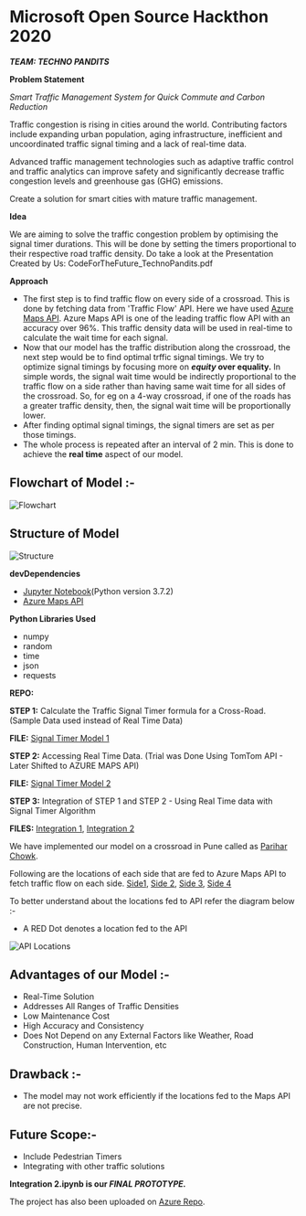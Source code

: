 # Microsoft Open Source Hackthon 2020


***TEAM: TECHNO PANDITS***

**Problem Statement**

*Smart Traffic Management System for Quick Commute and Carbon Reduction*

Traffic congestion is rising in cities around the world. Contributing factors include expanding urban population, aging infrastructure, inefficient and uncoordinated traffic signal timing and a lack of real-time data.

Advanced traffic management technologies such as adaptive traffic control and traffic analytics can improve safety and significantly decrease traffic congestion levels and greenhouse gas (GHG) emissions.

Create a solution for smart cities with mature traffic management.





**Idea**

We are aiming to solve the traffic congestion problem by optimising the signal timer durations. This will be done by setting the timers proportional to their respective road traffic density. 
Do take a look at the Presentation Created by Us: CodeForTheFuture_TechnoPandits.pdf




**Approach**
* The first step is to find traffic flow on every side of a crossroad. This is done by fetching data from 'Traffic Flow' API. Here we have used [Azure Maps API](https://azure.microsoft.com/en-in/services/azure-maps/).  Azure Maps API is one of the leading traffic flow API with an accuracy over 96%. This traffic density data will be used in real-time to calculate the wait time for each signal.
* Now that our model has the traffic distribution along the crossroad, the next step would be to find optimal trffic signal timings. We try to optimize signal timings by focusing more on **_equity_ over equality.** In simple words, the signal wait time would be indirectly proportional to the traffic flow on a side rather than having same wait time for all sides of the crossroad.
So, for eg on a 4-way crossroad, if one of the roads has a greater traffic density, then, the signal wait time will be proportionally lower.
* After finding optimal signal timings, the signal timers are set as per those timings.
* The whole process is repeated after an interval of 2 min. This is done to achieve the **real time** aspect of our model.

## Flowchart of Model :-
![Flowchart](https://github.com/sanky2501/Microsoft-Hackthon/blob/master/Flowchart.jpg)

## Structure of Model
![Structure](https://github.com/sanky2501/Microsoft-Hackthon/blob/master/Structure.PNG)


**devDependencies**
* [Jupyter Notebook](https://jupyter.org/)(Python version 3.7.2)
* [Azure Maps API](https://azure.microsoft.com/en-in/services/azure-maps/)


**Python Libraries Used**
* numpy
* random
* time
* json
* requests

**REPO:**

**STEP 1:** Calculate the Traffic Signal Timer formula for a Cross-Road. (Sample Data used instead of Real Time Data)

**FILE:**  [Signal Timer Model 1](Signal_Timer_Model_1.ipynb)


**STEP 2:** Accessing Real Time Data. (Trial was Done Using TomTom API - Later Shifted to AZURE MAPS API)

**FILE:** [Signal Timer Model 2](https://github.com/sanky2501/Microsoft-Hackthon/blob/master/Signal%20Timer%20Model%202.ipynb)


**STEP 3:** Integration of STEP 1 and STEP 2 - Using Real Time data with Signal Timer Algorithm

**FILES:** [Integration 1](https://github.com/sanky2501/Microsoft-Hackthon/blob/master/Integration%201.ipynb), [Integration 2](https://github.com/sanky2501/Microsoft-Hackthon/blob/master/Integration%202.ipynb)

We have implemented our model on a crossroad in Pune called as [Parihar Chowk](https://www.google.com/maps/place/Parihar+Chowk,+Sanghvi+Nagar,+Ward+No.+8,+Aundh+Gaon,+Aundh,+Pune,+Maharashtra+411007/@18.5608719,73.8079131,17z/data=!4m5!3m4!1s0x3bc2bf307ea957bd:0x981c13e6518c2913!8m2!3d18.5606075!4d73.8092435).

Following are the locations of each side that are fed to Azure Maps API to fetch traffic flow on each side.
[Side1](https://github.com/sanky2501/Microsoft-Hackthon/blob/master/parihar1.PNG), [Side 2](https://github.com/sanky2501/Microsoft-Hackthon/blob/master/parihar2.PNG), [Side 3](https://github.com/sanky2501/Microsoft-Hackthon/blob/master/parihar3.PNG), [Side 4](https://github.com/sanky2501/Microsoft-Hackthon/blob/master/parihar4.PNG)

To better understand about the locations fed to API refer the diagram below :-
* A RED Dot denotes a location fed to the API

![API Locations](https://github.com/sanky2501/Microsoft-Hackthon/blob/master/72dadc01-1964-448e-8b3f-1141eb0debac.jpg)

## Advantages of our Model :-
* Real-Time Solution
* Addresses All Ranges of Traffic Densities
* Low Maintenance Cost  
* High Accuracy and Consistency
* Does Not Depend on any External Factors like Weather, Road Construction, Human Intervention, etc

## Drawback :-
* The model may not work efficiently if the locations fed to the Maps API are not precise. 

## Future Scope:-
* Include Pedestrian Timers
* Integrating with other traffic solutions

**Integration 2.ipynb is our _FINAL PROTOTYPE._**

The project has also been uploaded on [Azure Repo](https://notebooks.azure.com/sgumredkar/projects/microsoft-code-for-future).

